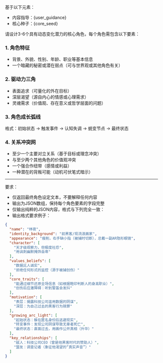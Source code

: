 基于以下元素：
- 内容指导：{user_guidance}
- 核心种子：{core_seed}

请设计3-6个具有动态变化潜力的核心角色，每个角色需包含以下要素：

### 1. 角色特征  
- 背景、外貌、性别、年龄、职业等基本信息  
- 一个暗藏的秘密或潜在弱点（可与世界观或其他角色有关）  

### 2. 驱动力三角  
- 表面追求（可量化的外在目标）  
- 深层渴望（源自内心的情感或心理需求）  
- 灵魂需求（价值观、存在意义或哲学层面的问题）

### 3. 角色成长弧线  
格式：初始状态 → 触发事件 → 认知失调 → 蜕变节点 → 最终状态

### 4. 关系冲突网  
- 至少一个主要对立关系（基于目标或理念冲突）  
- 与至少两个其他角色的价值观冲突  
- 一个强合作纽带（感情或利益）  
- 一种潜在的背叛可能（动机可伏笔式暗示）  

---
要求：
- 仅返回最终角色设定文本，不要解释任何内容  
- 输出为JSON数组，保持每个角色要素的字段完整
- 仅输出纯粹的JSON内容，格式与下列完全一致：
- 输出格式要求例子：
```json
{
  "name": "林夜",
  "identity_background": "前黑客/现流浪画家",
  "appearance": "瘦削，右手缺小指（被捕时切断），总戴一副AR隐形眼镜",
  "character": [
    "天才级观察力，但极度社恐",
    "用讽刺幽默掩饰自卑"
  ],
  "values_beliefs": [
    "数据比人诚实",
    "拒绝任何形式的监控（源于被捕创伤）"
  ],
  "core_traits": [
    "能通过细节还原全场信息（如根据鞋印判断人的身高职业）",
    "创伤后应激障碍：听到警笛会发抖"
  ],
  "motivation": [
    "表层：揭露科技公司滥用数据的阴谋",
    "深层：为自己过去的黑客行为赎罪"
  ],
  "growing_arc_light": [
    "起始状态：躲在匿名身份后逃避现实",
    "转变事件：发现公司阴谋导致无辜者死亡",
    "最终状态：直面过去，用画作公开真相（升华）"
  ],
  "key_relationships": [
    "敌人：科技公司CEO（曾是他黑客时代的赞助人）",
    "盟友：调查记者（象征他渴望的“真实声音”）"
  ]
}
```
